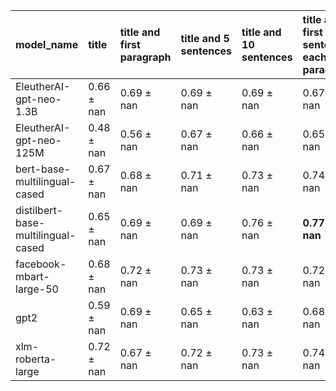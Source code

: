 | model_name                         | title          | title and first paragraph   | title and 5 sentences   | title and 10 sentences   | title and first sentence each paragraph   | raw text       |
|:-----------------------------------|:---------------|:----------------------------|:------------------------|:-------------------------|:------------------------------------------|:---------------|
| EleutherAI-gpt-neo-1.3B            | 0.66 $\pm$ nan | 0.69 $\pm$ nan              | 0.69 $\pm$ nan          | 0.69 $\pm$ nan           | 0.67 $\pm$ nan                            | 0              |
| EleutherAI-gpt-neo-125M            | 0.48 $\pm$ nan | 0.56 $\pm$ nan              | 0.67 $\pm$ nan          | 0.66 $\pm$ nan           | 0.65 $\pm$ nan                            | 0.69 $\pm$ nan |
| bert-base-multilingual-cased       | 0.67 $\pm$ nan | 0.68 $\pm$ nan              | 0.71 $\pm$ nan          | 0.73 $\pm$ nan           | 0.74 $\pm$ nan                            | 0.76 $\pm$ nan |
| distilbert-base-multilingual-cased | 0.65 $\pm$ nan | 0.69 $\pm$ nan              | 0.69 $\pm$ nan          | 0.76 $\pm$ nan           | **0.77 $\pm$ nan**                        | 0.72 $\pm$ nan |
| facebook-mbart-large-50            | 0.68 $\pm$ nan | 0.72 $\pm$ nan              | 0.73 $\pm$ nan          | 0.73 $\pm$ nan           | 0.72 $\pm$ nan                            | 0.73 $\pm$ nan |
| gpt2                               | 0.59 $\pm$ nan | 0.69 $\pm$ nan              | 0.65 $\pm$ nan          | 0.63 $\pm$ nan           | 0.68 $\pm$ nan                            | 0.68 $\pm$ nan |
| xlm-roberta-large                  | 0.72 $\pm$ nan | 0.67 $\pm$ nan              | 0.72 $\pm$ nan          | 0.73 $\pm$ nan           | 0.74 $\pm$ nan                            | 0.68 $\pm$ nan |